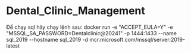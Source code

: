 # Dental_Clinic_Management
Để chạy sql hãy chạy lệnh sau: docker run -e "ACCEPT_EULA=Y" -e "MSSQL_SA_PASSWORD=Dentalclinic@20241" -p 1444:1433 --name sql_2019 --hostname sql_2019 -d mcr.microsoft.com/mssql/server:2019-latest